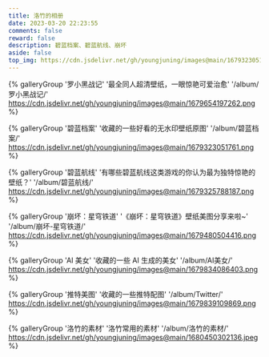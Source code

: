 ```yaml
---
title: 洛竹的相册
date: 2023-03-20 22:23:55
comments: false
reward: false
description: 碧蓝档案、碧蓝航线、崩坏
aside: false
top_img: https://cdn.jsdelivr.net/gh/youngjuning/images@main/1679323051761.png
---
```


{% galleryGroup '罗小黑战记' '最全同人超清壁纸，一眼惊艳可爱治愈' '/album/罗小黑战记/' https://cdn.jsdelivr.net/gh/youngjuning/images@main/1679654197262.png %}

{% galleryGroup '碧蓝档案' '收藏的一些好看的无水印壁纸原图' '/album/碧蓝档案/' https://cdn.jsdelivr.net/gh/youngjuning/images@main/1679323051761.png %}

{% galleryGroup '碧蓝航线' '有哪些碧蓝航线这类游戏的你认为最为独特惊艳的壁纸？' '/album/碧蓝航线/' https://cdn.jsdelivr.net/gh/youngjuning/images@main/1679325788187.png %}

{% galleryGroup '崩坏：星穹铁道' '《崩坏：星穹铁道》壁纸美图分享来啦~' '/album/崩坏-星穹铁道/' https://cdn.jsdelivr.net/gh/youngjuning/images@main/1679480504416.png %}

{% galleryGroup 'AI 美女' '收藏的一些 AI 生成的美女' '/album/AI美女/' https://cdn.jsdelivr.net/gh/youngjuning/images@main/1679834086403.png %}

{% galleryGroup '推特美图' '收藏的一些推特配图' '/album/Twitter/' https://cdn.jsdelivr.net/gh/youngjuning/images@main/1679839109869.png %}

{% galleryGroup '洛竹的素材' '洛竹常用的素材' '/album/洛竹的素材/' https://cdn.jsdelivr.net/gh/youngjuning/images@main/1680450302136.jpeg %}
